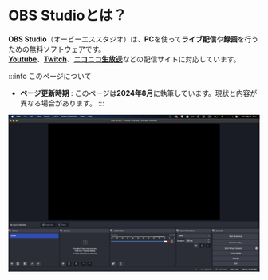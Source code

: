 # OBS Studioとは？

**OBS Studio**（オービーエススタジオ）は、**PC**を使って**ライブ配信**や**録画**を行うための無料ソフトウェアです。  
[**Youtube**](https://www.youtube.com)、[**Twitch**](https://www.twitch.tv)、[**ニコニコ生放送**](https://live.nicovideo.jp)などの配信サイトに対応しています。

:::info このページについて

- **ページ更新時期** : このページは**2024年8月**に執筆しています。現状と内容が異なる場合があります。
:::

![obs window](obs_window.png)

